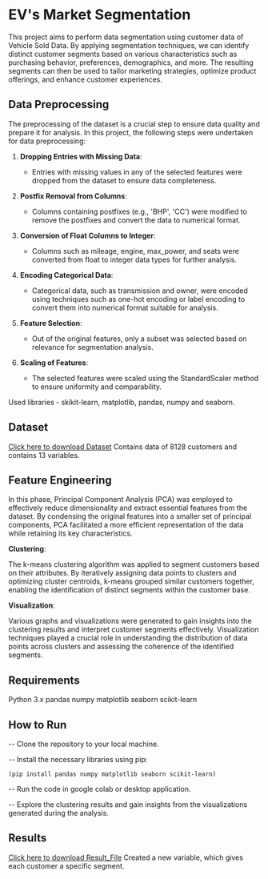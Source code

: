 # EV's Market Segmentation
This project aims to perform data segmentation using customer data of Vehicle Sold Data. By applying segmentation techniques, we can identify distinct customer segments based on various characteristics such as purchasing behavior, preferences, demographics, and more. The resulting segments can then be used to tailor marketing strategies, optimize product offerings, and enhance customer experiences.

## Data Preprocessing
The preprocessing of the dataset is a crucial step to ensure data quality and prepare it for analysis. In this project, the following steps were undertaken for data preprocessing:

1. **Dropping Entries with Missing Data**:
   - Entries with missing values in any of the selected features were dropped from the dataset to ensure data completeness.

2. **Postfix Removal from Columns**:
   - Columns containing postfixes (e.g., 'BHP', 'CC') were modified to remove the postfixes and convert the data to numerical format.

3. **Conversion of Float Columns to Integer**:
   - Columns such as mileage, engine, max_power, and seats were converted from float to integer data types for further analysis.

4. **Encoding Categorical Data**:
   - Categorical data, such as transmission and owner, were encoded using techniques such as one-hot encoding or label encoding to convert them into numerical format suitable for analysis.

5. **Feature Selection**:
   - Out of the original features, only a subset was selected based on relevance for segmentation analysis.

6. **Scaling of Features**:
   - The selected features were scaled using the StandardScaler method to ensure uniformity and comparability.

Used libraries - skikit-learn, matplotlib, pandas, numpy and seaborn. 

## Dataset
[Click here to download Dataset](https://drive.google.com/file/d/1bTryl8IpjWmJQ3RqujcnmfmvVKuGJnb9/view?usp=sharing) Contains data of 8128 customers and contains 13 variables.

## Feature Engineering
In this phase, Principal Component Analysis (PCA) was employed to effectively reduce dimensionality and extract essential features from the dataset. By condensing the original features into a smaller set of principal components, PCA facilitated a more efficient representation of the data while retaining its key characteristics.

 __Clustering__:

The k-means clustering algorithm was applied to segment customers based on their attributes. By iteratively assigning data points to clusters and optimizing cluster centroids, k-means grouped similar customers together, enabling the identification of distinct segments within the customer base.

 __Visualization__:

Various graphs and visualizations were generated to gain insights into the clustering results and interpret customer segments effectively. Visualization techniques played a crucial role in understanding the distribution of data points across clusters and assessing the coherence of the identified segments.

## Requirements
Python 3.x pandas numpy matplotlib seaborn scikit-learn 

## How to Run
-- Clone the repository to your local machine.

-- Install the necessary libraries using pip:

    (pip install pandas numpy matplotlib seaborn scikit-learn)
  
-- Run the code in google colab or desktop application.

-- Explore the clustering results and gain insights from the visualizations generated during the analysis.


## Results
[Click here to download Result_File](https://docs.google.com/spreadsheets/d/1HPnpXGiUDQy21IBZOU4rBpsksOyJFbXQ/edit?usp=sharing&ouid=113132853465074771254&rtpof=true&sd=true) Created a new variable, which gives each customer a specific segment.
